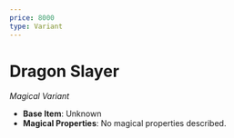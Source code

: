 ```yaml
---
price: 8000
type: Variant
---
```

# Dragon Slayer

*Magical Variant*

- **Base Item**: Unknown
- **Magical Properties**: No magical properties described.


